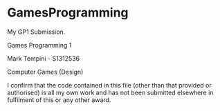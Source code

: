 # GamesProgramming
My GP1 Submission.

Games Programming 1 

Mark Tempini - S1312536

Computer Games (Design) 

 

I confirm that the code contained in this file (other than that provided or authorised) is all my own work and has not been submitted elsewhere in fulfilment of this or any other award. 

